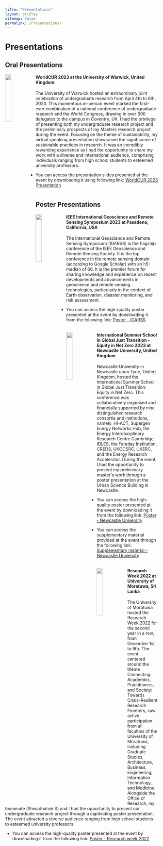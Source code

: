 ```yaml
---
title: "Presentations"
layout: gridlay
sitemap: false
permalink: /Presentations/
---
```


# Presentations

## Oral Presentations

<div class="rowl1">
  <img src="{{ site.url }}{{ site.baseurl }}/images/Presentations/warwick2023.jpg" class="img-responsive" width="20%" style="float: left; border-radius:0px" />
  <h4>WorldCUR 2023 at the University of Warwick, United Kingdom</h4>
The University of Warwick hosted an extraordinary joint celebration of undergraduate research from April 4th to 6th, 2023. This momentous in-person event marked the first-ever combination of a national conference of undergraduate research and the World Congress, drawing in over 600 delegates to the campus in Coventry, UK. I had the privilege of presenting both my undergraduate research project and the preliminary prospects of my Masters research project during the event. Focusing on the theme of sustainability, my virtual speaking presentation showcased the significance of sustainable practices in research. It was an incredibly rewarding experience as I had the opportunity to share my work with a diverse and international audience, comprising individuals ranging from high school students to esteemed university professors.

- You can access the presentation slides presented at the event by downloading it using following link: <a href="{{ site.url }}{{ site.baseurl }}/Files/worldcur2023warwick.pdf" target="_blank">WorldCUR 2023 Presentation</a>

  <ul style="overflow: hidden">
  </ul>
</div>

## Poster Presentations

<div class="rowl1">
  <img src="{{ site.url }}{{ site.baseurl }}/images/Presentations/igrass2023.png" class="img-responsive" width="20%" style="float: left; border-radius:0px" />
  <h4>IEEE International Geoscience and Remote Sensing Symposium 2023 at Pasadena, California, USA</h4>
The International Geoscience and Remote Sensing Symposium (IGARSS) is the flagship conference of the IEEE Geoscience and Remote Sensing Society. It is the top conference in the remote sensing domain (according to Google Scholar) with an h5-median of 68. It is the premier forum for sharing knowledge and experience on recent developments and advancements in geoscience and remote sensing technologies, particularly in the context of Earth observation, disaster monitoring, and risk assessment.

- You can access the high-quality poster presented at the event by downloading it from the following link: <a href="{{ site.url }}{{ site.baseurl }}/Files/igrass2023california.pdf" target="_blank">Poster - IGARSS</a>

  <ul style="overflow: hidden">
  </ul>
</div>

<div class="rowl1">
  <img src="{{ site.url }}{{ site.baseurl }}/images/Presentations/summerschool2023NS.jpg" class="img-responsive" width="20%" style="float: left; border-radius:0px" />
  <h4>International Summer School in Global Just Transition - Equity in Net Zero 2023 at Newcastle University, United Kingdom</h4>
Newcastle University in Newcastle upon Tyne, United Kingdom, hosted the International Summer School in Global Just Transition: Equity in Net Zero. This conference was collaboratively organised and financially supported by nine distinguished research consortia and institutions, namely: HI-ACT, Supergen Energy Networks Hub, the Energy Interdisciplinary Research Centre Cambridge, IDLES, the Faraday Institution, CREDS, UKCCSRC, UKERC, and the Energy Research Accelerator. During the event, I had the opportunity to present my preliminary master's work through a poster presentation at the Urban Science Building in Newcastle.

- You can access the high-quality poster presented at the event by downloading it from the following link: <a href="{{ site.url }}{{ site.baseurl }}/Files/summerschool2023newcastle.pdf" target="_blank">Poster - Newcastle University</a>

- You can access the supplementary material provided at the event through the following link: <a href="{{ site.url }}{{ site.baseurl }}/Files/summerschoolsuppli2023newcastle.pdf" target="_blank">Supplementary material - Newcastle University</a>



  <ul style="overflow: hidden">
  </ul>
</div>
 
<div class="rowl1">
  <img src="{{ site.url }}{{ site.baseurl }}/images/Presentations/researchweek2022.jpg" class="img-responsive" width="20%" style="float: left; border-radius:0px" />
  <h4>Research Week 2022 at University of Moratuwa, Sri Lanka</h4>
The University of Moratuwa hosted the Research Week 2022 for the second year in a row, from December 1st to 9th. The event, centered around the theme Connecting Academics, Practitioners, and Society: Towards Crisis-Resilient Research Frontiers, saw active participation from all faculties of the University of Moratuwa, including Graduate Studies, Architecture, Business, Engineering, Information Technology, and Medicine. Alongside the Office of Research, my teammate (Shivadhahini S) and I had the opportunity to present our undergraduate research project through a captivating poster presentation. The event attracted a diverse audience ranging from high school students to esteemed university professors.

- You can access the high-quality poster presented at the event by downloading it from the following link: <a href="{{ site.url }}{{ site.baseurl }}/Files/researchweek2022uom.pdf" target="_blank">Poster - Research week 2022</a>

  <ul style="overflow: hidden">
  </ul>
</div>



